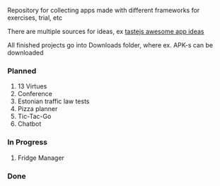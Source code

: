 Repository for collecting apps made with different frameworks for exercises, trial, etc

There are multiple sources for ideas, ex [tastejs awesome app ideas](https://github.com/tastejs/awesome-app-ideas)

All finished projects go into Downloads folder, where ex. APK-s can be downloaded

### Planned

1. 13 Virtues
2. Conference
3. Estonian traffic law tests
3. Pizza planner
4. Tic-Tac-Go
5. Chatbot

### In Progress

1. Fridge Manager

### Done